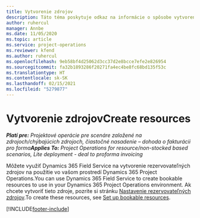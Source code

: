 ```yaml
---
title: Vytvorenie zdrojov
description: Táto téma poskytuje odkaz na informácie o spôsobe vytvorenia rezervovateľných zdrojov.
author: ruhercul
manager: Annbe
ms.date: 11/05/2020
ms.topic: article
ms.service: project-operations
ms.reviewer: kfend
ms.author: ruhercul
ms.openlocfilehash: 9eb58bf4d25062d3cc37d2e8bcce7efe2e826954
ms.sourcegitcommit: fa32b1893286f20271fa4ec4be8fc68bd135f53c
ms.translationtype: HT
ms.contentlocale: sk-SK
ms.lasthandoff: 02/15/2021
ms.locfileid: "5279877"
---
```

# <a name="create-resources"></a><span data-ttu-id="8514d-103">Vytvorenie zdrojov</span><span class="sxs-lookup"><span data-stu-id="8514d-103">Create resources</span></span>

<span data-ttu-id="8514d-104">_**Platí pre:** Projektové operácie pre scenáre založené na zdrojoch/chýbajúcich zdrojoch, čiastočné nasadenie – dohoda o fakturácii pro forma_</span><span class="sxs-lookup"><span data-stu-id="8514d-104">_**Applies To:** Project Operations for resource/non-stocked based scenarios, Lite deployment - deal to proforma invoicing_</span></span>

<span data-ttu-id="8514d-105">Môžete využiť Dynamics 365 Field Service na vytvorenie rezervovateľných zdrojov na použitie vo vašom prostredí Dynamics 365 Project Operations.</span><span class="sxs-lookup"><span data-stu-id="8514d-105">You can use Dynamics 365 Field Service to create bookable resources to use in your Dynamics 365 Project Operations environment.</span></span> <span data-ttu-id="8514d-106">Ak chcete vytvoriť tieto zdroje, pozrite si stránku [Nastavenie rezervovateľných zdrojov](https://docs.microsoft.com/dynamics365/field-service/set-up-bookable-resources).</span><span class="sxs-lookup"><span data-stu-id="8514d-106">To create these resources, see [Set up bookable resources](https://docs.microsoft.com/dynamics365/field-service/set-up-bookable-resources).</span></span>


[!INCLUDE[footer-include](../includes/footer-banner.md)]